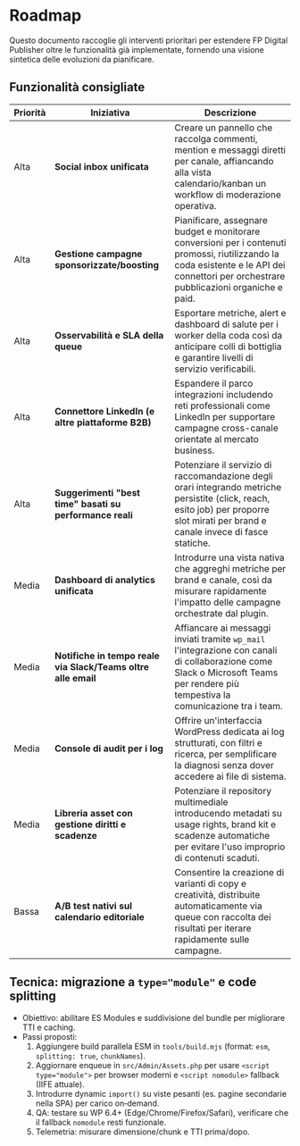 # Roadmap

Questo documento raccoglie gli interventi prioritari per estendere FP Digital Publisher oltre le funzionalità già implementate,
fornendo una visione sintetica delle evoluzioni da pianificare.

## Funzionalità consigliate

| Priorità | Iniziativa | Descrizione |
| --- | --- | --- |
| Alta | **Social inbox unificata** | Creare un pannello che raccolga commenti, mention e messaggi diretti per canale, affiancando alla vista calendario/kanban un workflow di moderazione operativa. |
| Alta | **Gestione campagne sponsorizzate/boosting** | Pianificare, assegnare budget e monitorare conversioni per i contenuti promossi, riutilizzando la coda esistente e le API dei connettori per orchestrare pubblicazioni organiche e paid. |
| Alta | **Osservabilità e SLA della queue** | Esportare metriche, alert e dashboard di salute per i worker della coda così da anticipare colli di bottiglia e garantire livelli di servizio verificabili. |
| Alta | **Connettore LinkedIn (e altre piattaforme B2B)** | Espandere il parco integrazioni includendo reti professionali come LinkedIn per supportare campagne cross-canale orientate al mercato business. |
| Alta | **Suggerimenti "best time" basati su performance reali** | Potenziare il servizio di raccomandazione degli orari integrando metriche persistite (click, reach, esito job) per proporre slot mirati per brand e canale invece di fasce statiche. |
| Media | **Dashboard di analytics unificata** | Introdurre una vista nativa che aggreghi metriche per brand e canale, così da misurare rapidamente l'impatto delle campagne orchestrate dal plugin. |
| Media | **Notifiche in tempo reale via Slack/Teams oltre alle email** | Affiancare ai messaggi inviati tramite `wp_mail` l'integrazione con canali di collaborazione come Slack o Microsoft Teams per rendere più tempestiva la comunicazione tra i team. |
| Media | **Console di audit per i log** | Offrire un'interfaccia WordPress dedicata ai log strutturati, con filtri e ricerca, per semplificare la diagnosi senza dover accedere ai file di sistema. |
| Media | **Libreria asset con gestione diritti e scadenze** | Potenziare il repository multimediale introducendo metadati su usage rights, brand kit e scadenze automatiche per evitare l'uso improprio di contenuti scaduti. |
| Bassa | **A/B test nativi sul calendario editoriale** | Consentire la creazione di varianti di copy e creatività, distribuite automaticamente via queue con raccolta dei risultati per iterare rapidamente sulle campagne. |

## Tecnica: migrazione a `type="module"` e code splitting

- Obiettivo: abilitare ES Modules e suddivisione del bundle per migliorare TTI e caching.
- Passi proposti:
  1. Aggiungere build parallela ESM in `tools/build.mjs` (format: `esm`, `splitting: true`, `chunkNames`).
  2. Aggiornare enqueue in `src/Admin/Assets.php` per usare `<script type="module">` per browser moderni e `<script nomodule>` fallback (IIFE attuale).
  3. Introdurre dynamic `import()` su viste pesanti (es. pagine secondarie nella SPA) per carico on‑demand.
  4. QA: testare su WP 6.4+ (Edge/Chrome/Firefox/Safari), verificare che il fallback `nomodule` resti funzionale.
  5. Telemetria: misurare dimensione/chunk e TTI prima/dopo.

